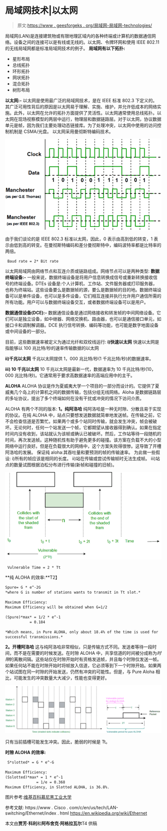 # 局域网技术|以太网

> 原文:[https://www . geesforgeks . org/局域网-局域网-technologies/](https://www.geeksforgeeks.org/local-area-network-lan-technologies/)

局域网(LAN)是连接建筑物或有限地理区域内的各种终端或计算机的数据通信网络。设备之间的连接可以是有线或无线的。以太网、令牌环网和使用 IEEE 802.11 的无线局域网都是标准局域网技术的例子。
**局域网有以下拓扑:**

*   星形布局
*   总线拓扑
*   环形拓扑
*   网状拓扑
*   混合拓扑
*   树形布局

**以太网:-**
以太网是使用最广泛的局域网技术，是在 IEEE 标准 802.3 下定义的。其广泛可用性背后的原因是以太网易于理解、实施、维护，并允许低成本的网络实施。此外，以太网在允许的拓扑方面提供了灵活性。以太网通常使用总线拓扑。以太网在现场视察模型的两层中运行，物理层和数据链路层。对于以太网，协议数据单元是帧，因为我们主要处理动态链接库。为了处理冲突，以太网中使用的访问控制机制是 CSMA/光盘。
以太网采用曼彻斯特编码技术。

![](img/abffa9a2d375e923ab1eef5544fe0421.png)

由于我们谈论的是 IEEE 802.3 标准以太网，因此，0 表示由高到低的转变，1 表示由低到高的转变。在曼彻斯特编码和差分曼彻斯特中，编码波特率都是比特率的两倍。

```
 Baud rate = 2* Bit rate 
```

以太网局域网由网络节点和互连介质或链路组成。网络节点可以是两种类型:
**数据终端设备:-** 一般来说，数据终端设备是将用户信息转换成信号或重新转换接收信号的终端设备。DTEs 设备是:个人计算机、工作站、文件服务器或打印服务器，也称为终端站。这些设备要么是数据帧的源，要么是数据帧的目的地。数据终端设备可以是单件设备，也可以是多件设备，它们相互连接并执行允许用户通信所需的所有功能。用户可以与数据终端设备交互，或者数据终端设备可以是用户。

**数据通信设备(DCE):-** 数据通信设备是通过网络接收和转发帧的中间网络设备。它们可以是独立设备，如中继器、网络交换机、路由器，也可以是通信接口单元，如接口卡和调制解调器。DCE 执行信号转换、编码等功能，也可能是数字地面设备或中间设备的一部分。

目前，这些数据速率被定义为通过光纤和双绞线运行:
**i)快速以太网**
快速以太网是指能够以 100 兆比特/秒的速率传输数据的以太网

**ii)千兆以太网**
千兆以太网提供 1，000 兆比特/秒(1 千兆比特/秒)的数据速率。

**iii) 10 千兆以太网**
10 千兆以太网是最新一代，数据速率为 10 千兆比特/秒(10，000 兆比特/秒)。它通常用于要求高数据速率的高端应用中的主干。

**ALOHA**
ALOHA 协议是作为夏威夷大学一个项目的一部分而设计的。它提供了夏威夷几个岛上的计算机之间的数据传输，包括分组无线网络。Aloha 是数据链路层的多址协议，提出了多个终端如何在没有干扰或冲突的情况下访问介质。

ALOHA 有两个不同的版本:
**1。纯阿洛哈**
纯阿洛哈是一种无时隙、分散且易于实现的协议。在纯 ALOHA 中，站点只要想发送数据就简单地发送帧。在传输之前，它不会检查信道是否繁忙。如果两个或多个站同时传输，就会发生冲突，帧会被破坏。无论何时，任何一个站发送一个帧，它都期望从接收器得到确认。如果在指定时间内没有收到，该站就认为该帧或确认已被破坏。然后，工作站等待一段随机的时间，再次发送帧。这种随机性有助于避免更多的碰撞。该方案在负载不大的小型网络中运行良好。但是在负载很大的网络中，这个方案失败得很惨。这导致了开槽阿洛哈的发展。
保证纯 aloha:其吞吐量和要预测的帧的传输速率。
为此做一些假设:
i)所有的帧应该是相同的长度。
ii)站在传输或尝试传输帧时无法生成帧。
iii)站点的数量试图根据泊松分布进行传输(新帧和碰撞的旧帧)。

![](img/30353d17ef5afaf457f08ae747bc6f08.png)

```
 Vulnerable Time = 2 * Tt 
```

**纯 ALOHA 的效率:**T2】

```
Spure= G * e^-2G 
*where G is number of stations wants to transmit in Tt slot.* 

Maximum Efficiency:
Maximum Efficiency will be obtained when G=1/2

(Spure)*max* = 1/2 * e^-1
           = 0.184 

*Which means, in Pure ALOHA, only about 18.4% of the time is used for successful transmissions.*
```

**2。开槽阿洛哈**
这与纯阿洛哈非常相似，只是传输方式不同。发送者等待一段时间，而不是在需要的时候发送。在时隙 ALOHA 中，共享信道的时间被分成称为*时隙*的离散间隔。这些站仅在时隙开始时有资格发送帧，并且每个时隙仅发送一帧。如果任何站不能在时隙开始时将帧放入信道，它必须等到下一个时隙开始。如果两个站试图在同一时隙的开始发送，仍然有冲突的可能性。但是，与 Pure Aloha 相比，可能发生的冲突数量大大减少，性能也变得更好。

![](img/52bf62820e50876ba2e437819a1ceb63.png)

只有当前插槽可能发生冲突。因此，脆弱的时候是 Tt。

**时隙 ALOHA 的效率:**

```
 S*slotted* = G * e^-G

Maximum Efficiency:
(Sslotted)*max* = 1 * e^-1 
              = 1/e = 0.368 
Maximum Efficiency, in Slotted ALOHA, is 36.8%.
```

图片参考:[维基百科](https://en.wikipedia.org/wiki/Manchester_code#/media/File:Manchester_encoding_both_conventions.svg)[慕尼黑工业大学](https://www.lkn.ei.tum.de/mmprog/mac/protocols/collision/aloha2.htm)

参考文献:
https://www . Cisco . com/c/en/us/tech/LAN-switching/Ethernet/index . html
https://en.wikipedia.org/wiki/Ethernet

本文由**贾芳·科利**和**阿布舍克·阿格拉瓦尔**T4 供稿